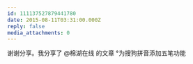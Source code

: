 ```yaml
---
id: 111137527879441780
date: 2015-08-11T03:31:00.000Z
reply: false
media_attachments: 0
---
```


谢谢分享。我分享了 @棉湖在线 的文章 °为搜狗拼音添加五笔功能 ​​​​

